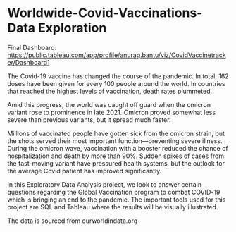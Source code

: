 # Worldwide-Covid-Vaccinations-Data Exploration

Final Dashboard: https://public.tableau.com/app/profile/anurag.bantu/viz/CovidVaccinetracker/Dashboard1

The Covid-19 vaccine has changed the course of the pandemic. In total, 162 doses have been given for every 100 people around the world. In countries that reached the highest levels of vaccination, death rates plummeted.

Amid this progress, the world was caught off guard when the omicron variant rose to prominence in late 2021. Omicron proved somewhat less severe than previous variants, but it spread much faster.

Millions of vaccinated people have gotten sick from the omicron strain, but the shots served their most important function—preventing severe illness. During the omicron wave, vaccination with a booster reduced the chance of hospitalization and death by more than 90%. Sudden spikes of cases from the fast-moving variant have pressured health systems, but the outlook for the average Covid patient has improved significantly.

In this Exploratory Data Analysis project, we look to answer certain questions regarding the Global Vaccination program to combat COVID-19 which is bringing an end to the pandemic. The important tools used for this project are SQL and Tableau where the results will be visually illustrated.

The data is sourced from ourworldindata.org
